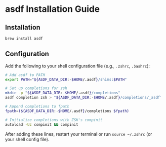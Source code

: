 # asdf Installation Guide

## Installation

```bash
brew install asdf
```

## Configuration

Add the following to your shell configuration file (e.g., `.zshrc`, `.bashrc`):

```bash
# Add asdf to PATH
export PATH="${ASDF_DATA_DIR:-$HOME/.asdf}/shims:$PATH"

# Set up completions for zsh
mkdir -p "${ASDF_DATA_DIR:-$HOME/.asdf}/completions"
asdf completion zsh > "${ASDF_DATA_DIR:-$HOME/.asdf}/completions/_asdf"

# Append completions to fpath
fpath=(${ASDF_DATA_DIR:-$HOME/.asdf}/completions $fpath)

# Initialize completions with ZSH's compinit
autoload -Uz compinit && compinit
```

After adding these lines, restart your terminal or run `source ~/.zshrc` (or your shell config file).